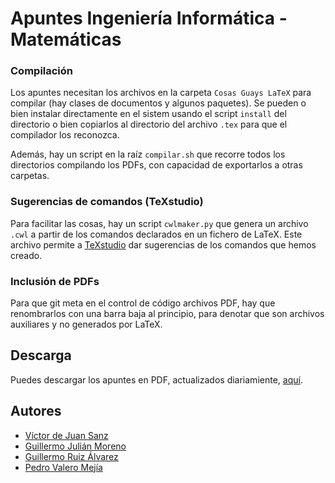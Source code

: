 # Apuntes Ingeniería Informática - Matemáticas

### Compilación

Los apuntes necesitan los archivos en la carpeta `Cosas Guays LaTeX` para compilar (hay clases de documentos y algunos paquetes). Se pueden o bien instalar directamente en el sistem usando el script `install` del directorio o bien copiarlos al directorio del archivo `.tex` para que el compilador los reconozca.

Además, hay un script en la raíz `compilar.sh` que recorre todos los directorios compilando los PDFs, con capacidad de exportarlos a otras carpetas.

### Sugerencias de comandos (TeXstudio)

Para facilitar las cosas, hay un script `cwlmaker.py` que genera un archivo `.cwl` a partir de los comandos declarados en un fichero de LaTeX. Este archivo permite a [TeXstudio](http://texstudio.sourceforge.net/) dar sugerencias de los comandos que hemos creado.

### Inclusión de PDFs

Para que git meta en el control de código archivos PDF, hay que renombrarlos con una barra baja al principio, para denotar que son archivos auxiliares y no generados por LaTeX.

## Descarga

Puedes descargar los apuntes en PDF, actualizados diariamiente, [aquí](https://db.tt/fX1jP4wp).

## Autores

* [Víctor de Juan Sanz](http://github.com/VicDeJuan)
* [Guillermo Julián Moreno](http://github.com/gjulianm)
* [Guillermo Ruiz Álvarez](http://github.com/rual93)
* [Pedro Valero Mejía](http://github.com/pevalme)

